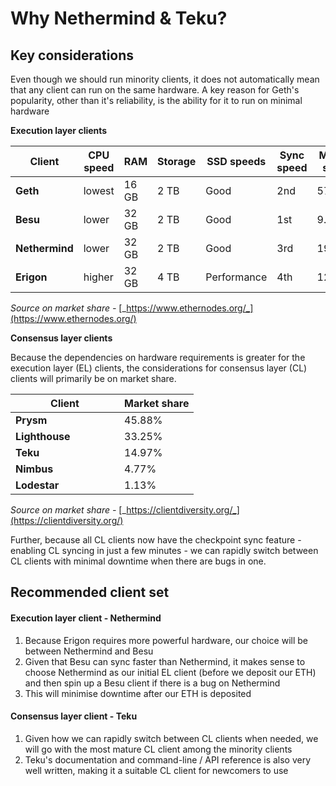 # Why Nethermind & Teku?

## Key considerations

Even though we should run minority clients, it does not automatically mean that any client can run on the same hardware. A key reason for Geth's popularity, other than it's reliability, is the ability for it to run on minimal hardware

**Execution layer clients**

<table><thead><tr><th width="143">Client</th><th width="120">CPU speed</th><th width="81">RAM</th><th width="96">Storage</th><th width="131">SSD speeds</th><th width="74">Sync speed</th><th>Market share</th></tr></thead><tbody><tr><td><strong>Geth</strong></td><td>lowest</td><td>16 GB</td><td>2 TB</td><td>Good</td><td>2nd</td><td>57.88%</td></tr><tr><td><strong>Besu</strong></td><td>lower</td><td>32 GB</td><td>2 TB</td><td>Good</td><td>1st</td><td>9.93%</td></tr><tr><td><strong>Nethermind</strong></td><td>lower</td><td>32 GB</td><td>2 TB</td><td>Good</td><td>3rd</td><td>19.31%</td></tr><tr><td><strong>Erigon</strong></td><td>higher</td><td>32 GB</td><td>4 TB</td><td>Performance</td><td>4th</td><td>12.63%</td></tr></tbody></table>

_Source on market share -_ [_https://www.ethernodes.org/_](https://www.ethernodes.org/)

**Consensus layer clients**

Because the dependencies on hardware requirements is greater for the execution layer (EL) clients, the considerations for consensus layer (CL) clients will primarily be on market share.

<table><thead><tr><th width="158">Client</th><th>Market share</th></tr></thead><tbody><tr><td><strong>Prysm</strong></td><td>45.88%</td></tr><tr><td><strong>Lighthouse</strong></td><td>33.25%</td></tr><tr><td><strong>Teku</strong></td><td>14.97%</td></tr><tr><td><strong>Nimbus</strong></td><td>4.77%</td></tr><tr><td><strong>Lodestar</strong></td><td>1.13%</td></tr></tbody></table>

_Source on market share -_ [_https://clientdiversity.org/_](https://clientdiversity.org/)

Further, because all CL clients now have the checkpoint sync feature - enabling CL syncing in just a few minutes - we can rapidly switch between CL clients with minimal downtime when there are bugs in one.

## Recommended client set

#### **Execution layer client - Nethermind**

1. Because Erigon requires more powerful hardware, our choice will be between Nethermind and Besu
2. Given that Besu can sync faster than Nethermind, it makes sense to choose Nethermind as our initial EL client (before we deposit our ETH) and then spin up a Besu client if there is a bug on Nethermind
3. This will minimise downtime after our ETH is deposited

#### **Consensus layer client - Teku**

1. Given how we can rapidly switch between CL clients when needed, we will go with the most mature CL client among the minority clients
2. Teku's documentation and command-line / API reference is also very well written, making it a suitable CL client for newcomers to use&#x20;
